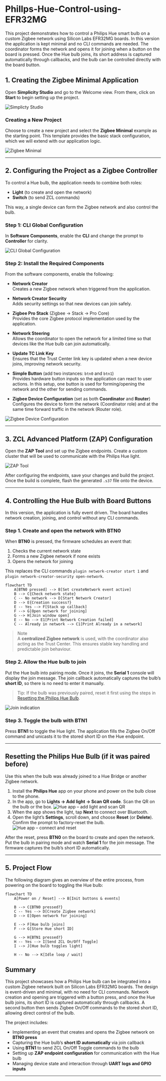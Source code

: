 # Phillps-Hue-Control-using-EFR32MG
This project demonstrates how to control a Philips Hue smart bulb on a custom Zigbee network using Silicon Labs EFR32MG boards. In this version the application is kept minimal and no CLI commands are needed. The coordinator forms the network and opens it for joining when a button on the board is pressed. Once the Hue bulb joins, its short address is captured automatically through callbacks, and the bulb can be controlled directly with the board button.

## 1. Creating the Zigbee Minimal Application

Open **Simplicity Studio** and go to the Welcome view. From there, click on **Start** to begin setting up the project.

![Simplicty Studio](Documents/hue-1.png)

### Creating a New Project  

Choose to create a new project and select the **Zigbee Minimal** example as the starting point. This template provides the basic stack configuration, which we will extend with our application logic.  

![Zigbee Minimal](Documents/hue-2.png)


---

## 2. Configuring the Project as a Zigbee Controller  

To control a Hue bulb, the application needs to combine both roles:  
- **Light** (to create and open the network)  
- **Switch** (to send ZCL commands)  

This way, a single device can form the Zigbee network and also control the bulb.
### Step 1: CLI Global Configuration  

In **Software Components**, enable the **CLI** and change the prompt to **Controller** for clarity.  

![CLI Global Configuration](Documents/hue-3.png)  

### Step 2: Install the Required Components  

From the software components, enable the following:  

- **Network Creator**  
  Creates a new Zigbee network when triggered from the application.  

- **Network Creator Security**  
  Adds security settings so that new devices can join safely.  

- **Zigbee Pro Stack** (Zigbee → Stack → Pro Core)  
  Provides the core Zigbee protocol implementation used by the application.  

- **Network Steering**  
  Allows the coordinator to open the network for a limited time so that devices like the Hue bulb can join automatically.  

- **Update TC Link Key**  
  Ensures that the Trust Center link key is updated when a new device joins, improving network security.  

- **Simple Button** (add two instances: `btn0` and `btn1`)  
  Provides hardware button inputs so the application can react to user actions. In this setup, one button is used for forming/opening the network and the other for sending commands.  

- **Zigbee Device Configuration** (set as both **Coordinator** and **Router**)  
  Configures the device to form the network (Coordinator role) and at the same time forward traffic in the network (Router role).  

![Zigbee Device Configuration](Documents/hue-4.png)  

---
## 3. ZCL Advanced Platform (ZAP) Configuration  

Open the **ZAP Tool** and set up the Zigbee endpoints. Create a custom cluster that will be used to communicate with the Philips Hue light.  

![ZAP Tool](Documents/hue-5.png)

After configuring the endpoints, save your changes and build the project. Once the build is complete, flash the generated `.s37` file onto the device.  

---
## 4. Controlling the Hue Bulb with Board Buttons  

In this version, the application is fully event driven. The board handles network creation, joining, and control without any CLI commands.  

### Step 1. Create and open the network with BTN0  

When **BTN0** is pressed, the firmware schedules an event that:  
1. Checks the current network state  
2. Forms a new Zigbee network if none exists  
3. Opens the network for joining  

This replaces the CLI commands `plugin network-creator start 1` and `plugin network-creator-security open-network`.  

```mermaid
flowchart TD
    A[BTN0 pressed] --> B[Set createNetwork event active]
    B --> C{Check network state}
    C -- No network --> D[Start Network Creator]
    D --> E{Creation success?}
    E -- Yes --> F[Stack up callback]
    F --> G[Open network for joining]
    G --> H[Join window open]
    E -- No --> E1[Print Network Creation failed]
    C -- Already in network --> C1[Print Already in a network]

````  

> Note  
> A **centralized Zigbee network** is used, with the coordinator also acting as the Trust Center. This ensures stable key handling and predictable join behaviour.  

### Step 2. Allow the Hue bulb to join  

Put the Hue bulb into pairing mode. Once it joins, the **Serial 1** console will display the join message. The join callback automatically captures the bulb’s **short ID**, so there is no need to enter it manually.  

> Tip: If the bulb was previously paired, reset it first using the steps in [Resetting the Philips Hue Bulb](#resetting-the-philips-hue-bulb-if-it-was-paired-before).


![Join indication](Documents/hue-6.png)  

### Step 3. Toggle the bulb with BTN1  

Press **BTN1** to toggle the Hue light. The application fills the Zigbee On/Off command and unicasts it to the stored short ID on the Hue endpoint.  



---

## Resetting the Philips Hue Bulb (if it was paired before)

Use this when the bulb was already joined to a Hue Bridge or another Zigbee network.

1. Install the **Philips Hue** app on your phone and power on the bulb close to the phone.
2. In the app, go to **Lights → Add light → Scan QR code**. Scan the QR on the bulb or the box.
   ![Hue app – add light and scan QR](Documents/20250802_225140-COLLAGE.jpg)
3. When the app shows the light, tap **Next** to connect over Bluetooth.
4. Open the light’s **Settings**, scroll down, and choose **Reset** (or **Delete**). Confirm the prompt to factory-reset the bulb.
   ![Hue app – connect and reset](Documents/20250802_225252-COLLAGE.jpg)

After the reset, press **BTN0** on the board to create and open the network. Put the bulb in pairing mode and watch **Serial 1** for the join message. The firmware captures the bulb’s short ID automatically.

---
## 5. Project Flow  

The following diagram gives an overview of the entire process, from powering on the board to toggling the Hue bulb:  

```mermaid
flowchart TD
    A[Power on / Reset] --> B[Init buttons & events]

    B --> C{BTN0 pressed?}
    C -- Yes --> D[Create Zigbee network]
    D --> E[Open network for joining]

    E --> F[Hue bulb joins]
    F --> G[Store Hue short ID]

    G --> H{BTN1 pressed?}
    H -- Yes --> I[Send ZCL On/Off Toggle]
    I --> J[Hue bulb toggles light]

    H -- No --> K[Idle loop / wait]

````

## Summary  

This project showcases how a Philips Hue bulb can be integrated into a custom Zigbee network built on Silicon Labs EFR32MG boards. The design is event-driven and minimal, with no need for CLI commands. Network creation and opening are triggered with a button press, and once the Hue bulb joins, its short ID is captured automatically through callbacks. A second button then sends Zigbee On/Off commands to the stored short ID, allowing direct control of the bulb.  

The project includes:  
- Implementing an event that creates and opens the Zigbee network on **BTN0 press**  
- Capturing the Hue bulb’s **short ID automatically** via join callback  
- Using **BTN1** to send ZCL On/Off Toggle commands to the bulb  
- Setting up **ZAP endpoint configuration** for communication with the Hue bulb  
- Managing device state and interaction through **UART logs and GPIO inputs**  


---
